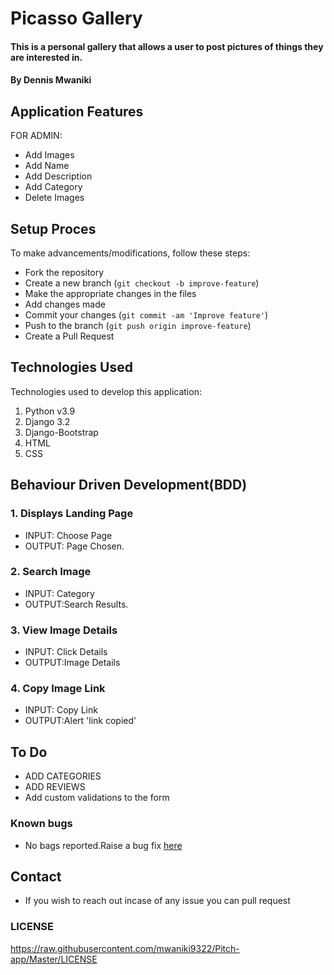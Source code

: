 # Picasso Gallery
#### This is a personal gallery that allows a user to post pictures of things they are interested in.
#### By Dennis Mwaniki


## Application Features
FOR ADMIN:
* Add Images
* Add Name
* Add Description
* Add Category
* Delete Images

## Setup Proces
To make advancements/modifications, follow these steps:

- Fork the repository
- Create a new branch (`git checkout -b improve-feature`)
- Make the appropriate changes in the files
- Add changes made
- Commit your changes (`git commit -am 'Improve feature'`)
- Push to the branch (`git push origin improve-feature`)
- Create a Pull Request 

## Technologies Used
Technologies used to develop this application:

1. Python v3.9
2. Django 3.2
3. Django-Bootstrap
4. HTML 
5. CSS


## Behaviour Driven Development(BDD)
### 1. Displays Landing Page
* INPUT: Choose Page
* OUTPUT: Page Chosen.

### 2. Search Image
* INPUT: Category
* OUTPUT:Search Results. 

### 3. View Image Details
* INPUT: Click Details
* OUTPUT:Image Details

### 4. Copy Image Link
* INPUT: Copy Link
* OUTPUT:Alert 'link copied'


## To Do
* ADD CATEGORIES
* ADD REVIEWS
* Add custom validations to the form

### Known bugs
* No bags reported.Raise a bug fix [here](https://github.com/mwaniki9322/Pitch-app.git)

## Contact
* If you wish to reach out incase of any issue you can pull request

### LICENSE
https://raw.githubusercontent.com/mwaniki9322/Pitch-app/Master/LICENSE